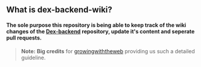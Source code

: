 ## What is dex-backend-wiki?

#### The sole purpose this repository is being able to keep track of the wiki changes of the [Dex-backend](https://github.com/DigitalExcellence/dex-backend) repository, update it's content and seperate pull requests.


> **Note:** **Big credits** for [growingwiththeweb](https://www.growingwiththeweb.com/2016/07/enabling-pull-requests-on-github-wikis.html) providing us such a detailed guideline.
